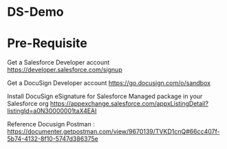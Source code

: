 # DS-Demo

# Pre-Requisite

Get a Salesforce Developer account https://developer.salesforce.com/signup

Get a DocuSign Developer account https://go.docusign.com/o/sandbox

Install DocuSign eSignature for Salesforce Managed package in your Salesforce org https://appexchange.salesforce.com/appxListingDetail?listingId=a0N30000001taX4EAI

Reference Docusign Postman : https://documenter.getpostman.com/view/9670139/TVKD1cnQ#66cc407f-5b74-4132-8f10-5747d386375e



